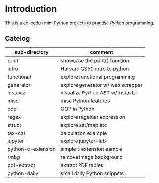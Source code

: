 # Introduction

This is a collection mini Python projects to practise *Python* programming.

## Catelog

| sub-directory      | comment                            |
| ------------------ | ---------------------------------- |
| print              | showcase the print() function      |
| intro              | [Harvard CS50 intro to python][1]  |
| functional         | explore functional programming     |
| generator          | explore generator w/ web scrapper  |
| instaviz           | visualize Python AST w/ instaviz   |
| misc               | misc Python features               |
| oop                | OOP in Python                      |
| regex              | explore regeluar expression        |
| struct             | explore set/map etc                |
| tax-cal            | calculation example                |
| jupyter            | explore jupyter-lab                |
| python-c-extension | simple c extension eample          |
| rmbg               | remove image background            |
| pdf-extract        | extract PDF tables                 |
| python-daily       | small daily Python snippets        |

[1]: https://www.youtube.com/watch?v=nLRL_NcnK-4

